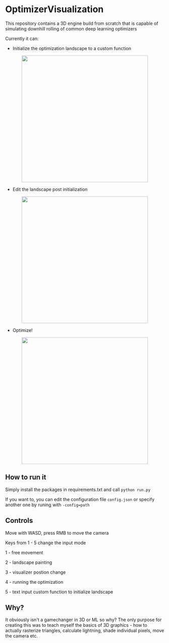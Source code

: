 # OptimizerVisualization
This repository contains a 3D engine build from scratch that is capable of simulating downhill rolling of common deep learning optimizers 

Currently it can:
- Initialize the optimization landscape to a custom function

 <p align="center">
<img src="https://github.com/SzymonOzog/OptimizerVisualization/assets/58388001/48144c91-032f-4e48-a438-10319b79b285"  width="400" />
 </p>

- Edit the landscape post initialization
<p align="center">
<img src="https://github.com/SzymonOzog/OptimizerVisualization/assets/58388001/64200395-3c2d-4742-a6fc-4fab36bf81be"  width="400" />
</p>

- Optimize!
<p align="center">
<img src="https://github.com/SzymonOzog/OptimizerVisualization/assets/58388001/03960d33-0a6b-4849-a9da-33e118d36ec9"  width="400" />
</p>

## How to run it
Simply install the packages in requirements.txt and call `python run.py`

If you want to, you can edit the configuration file `config.json` or specify another one by runing with `-config=path`

## Controls
Move with WASD, press RMB to move the camera 

Keys from 1 - 5 change the input mode

1 - free movement

2 - landscape painting

3 - visualizer postion change

4 - running the optimization

5 - text input custom function to initialize landscape

## Why?
It obviously isn't a gamechanger in 3D or ML so why? The only purpose for creating this was to teach myself the basics of 3D graphics - how to actually rasterize triangles, calculate lightning, shade individual pixels, move the camera etc.
